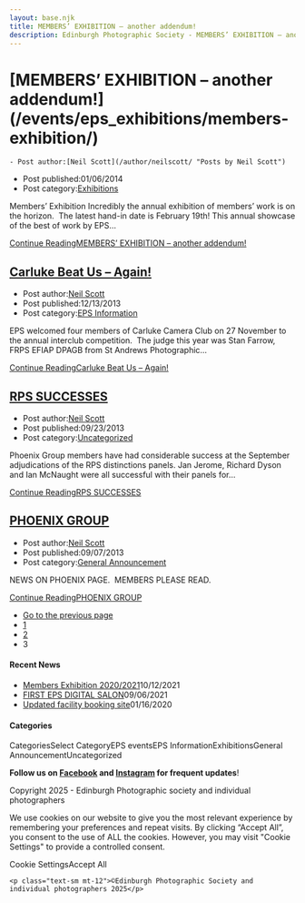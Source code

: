 ```yaml
---
layout: base.njk
title: MEMBERS’ EXHIBITION – another addendum!
description: Edinburgh Photographic Society - MEMBERS’ EXHIBITION – another addendum
---
```


<div class="container mx-auto px-4 py-8">
  <div class="prose max-w-3xl mx-auto">
    <h1 class="text-3xl font-bold mb-6">[MEMBERS’ EXHIBITION – another addendum!](/events/eps_exhibitions/members-exhibition/)</h1>

    - Post author:[Neil Scott](/author/neilscott/ "Posts by Neil Scott")
- Post published:01/06/2014
- Post category:[Exhibitions](/category/events/eps_exhibitions/)

Members’ Exhibition Incredibly the annual exhibition of members’ work is on the horizon.&nbsp; The latest hand-in date is February 19th! This annual showcase of the best of work by EPS…

[Continue ReadingMEMBERS’ EXHIBITION – another addendum!](/events/eps_exhibitions/members-exhibition/)

## [Carluke Beat Us – Again!](/eps_information/phoenix-group-news/)

- Post author:[Neil Scott](/author/neilscott/ "Posts by Neil Scott")
- Post published:12/13/2013
- Post category:[EPS Information](/category/eps_information/)

EPS welcomed four members of Carluke Camera Club on 27 November to the annual interclub competition.&nbsp; The judge this year was Stan Farrow, FRPS EFIAP DPAGB from St Andrews Photographic…

[Continue ReadingCarluke Beat Us – Again!](/eps_information/phoenix-group-news/)

## [RPS SUCCESSES](/uncategorized/rps-successes/)

- Post author:[Neil Scott](/author/neilscott/ "Posts by Neil Scott")
- Post published:09/23/2013
- Post category:[Uncategorized](/category/uncategorized/)

Phoenix Group members have had considerable success at the September adjudications of the RPS distinctions panels. Jan Jerome, Richard Dyson and Ian McNaught were all successful with their panels for…

[Continue ReadingRPS SUCCESSES](/uncategorized/rps-successes/)

## [PHOENIX GROUP](/announcement/phoenix-group/)

- Post author:[Neil Scott](/author/neilscott/ "Posts by Neil Scott")
- Post published:09/07/2013
- Post category:[General Announcement](/category/announcement/)

NEWS ON PHOENIX PAGE.&nbsp; MEMBERS PLEASE READ.

[Continue ReadingPHOENIX GROUP](/announcement/phoenix-group/)

- [Go to the previous page](/author/neilscott/page/2/)
- [1](/author/neilscott/page/1/)
- [2](/author/neilscott/page/2/)
- 3

#### Recent News

- [Members Exhibition 2020/2021](/uncategorized/20207/)10/12/2021
- [FIRST EPS DIGITAL SALON](/uncategorized/19611/)09/06/2021
- [Updated facility booking site](/eps_information/updated-facility-booking-site/)01/16/2020

#### Categories
CategoriesSelect CategoryEPS eventsEPS InformationExhibitionsGeneral AnnouncementUncategorized

**Follow us on [Facebook](https://www.facebook.com/EdinburghPhotographicSociety/) and [Instagram](https://www.instagram.com/edinburghphotographicsociety) for frequent updates**!

 Copyright 2025 - Edinburgh Photographic society and individual photographers

We use cookies on our website to give you the most relevant experience by remembering your preferences and repeat visits. By clicking “Accept All”, you consent to the use of ALL the cookies. However, you may visit "Cookie Settings" to provide a controlled consent.

Cookie SettingsAccept All

    <p class="text-sm mt-12">©Edinburgh Photographic Society and individual photographers 2025</p>
  </div>
</div>
